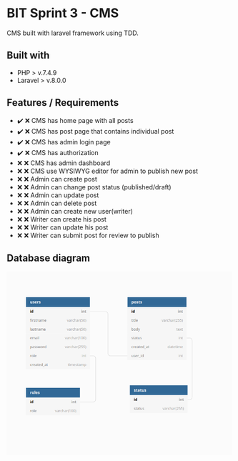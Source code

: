 # BIT Sprint 3 - CMS

CMS built with laravel framework using TDD.

## Built with

* PHP > v.7.4.9
* Laravel > v.8.0.0

## Features / Requirements

* :heavy_check_mark: :x: CMS has home page with all posts
* :heavy_check_mark: :x: CMS has post page that contains individual post
* :heavy_check_mark: :x: CMS has admin login page
* :heavy_check_mark: :x: CMS has authorization
* :x: :x: CMS has admin dashboard
* :x: :x: CMS use  WYSIWYG editor for admin to publish new post
* :x: :x: Admin can create post
* :x: :x: Admin can change post status (published/draft)
* :x: :x: Admin can update post
* :x: :x: Admin can delete post
* :x: :x: Admin can create new user(writer)
* :x: :x: Writer can create his post
* :x: :x: Writer can update his post
* :x: :x: Writer can submit post for review to publish

## Database diagram

<div>
    <img src="assets/cms-database-diagram.png" />
</div>